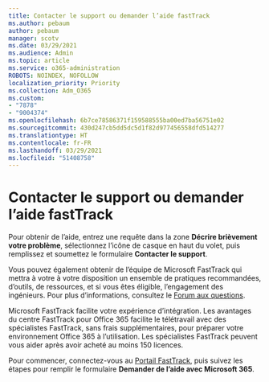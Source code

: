 ```yaml
---
title: Contacter le support ou demander l’aide fastTrack
ms.author: pebaum
author: pebaum
manager: scotv
ms.date: 03/29/2021
ms.audience: Admin
ms.topic: article
ms.service: o365-administration
ROBOTS: NOINDEX, NOFOLLOW
localization_priority: Priority
ms.collection: Adm_O365
ms.custom:
- "7878"
- "9004374"
ms.openlocfilehash: 6b7ce78586371f159588555ba00ed7ba56751e02
ms.sourcegitcommit: 430d247cb5dd5dc5d1f82d977456558dfd514277
ms.translationtype: HT
ms.contentlocale: fr-FR
ms.lasthandoff: 03/29/2021
ms.locfileid: "51408758"
---
```

# <a name="contact-support-or-request-fasttrack-assistance"></a>Contacter le support ou demander l’aide fastTrack

Pour obtenir de l’aide, entrez une requête dans la zone **Décrire brièvement votre problème**, sélectionnez l’icône de casque en haut du volet, puis remplissez et soumettez le formulaire **Contacter le support**.

Vous pouvez également obtenir de l’équipe de Microsoft FastTrack qui mettra à votre à votre disposition un ensemble de pratiques recommandées, d’outils, de ressources, et si vous êtes éligible, l’engagement des ingénieurs.  Pour plus d’informations, consultez le [Forum aux questions](https://go.microsoft.com/fwlink/?linkid=2132666).

‎Microsoft‎ FastTrack facilite votre expérience d’intégration. Les avantages du centre FastTrack pour Office 365 facilite le télétravail avec des spécialistes FastTrack, sans frais supplémentaires, pour préparer votre environnement Office 365 à l’utilisation. Les spécialistes FastTrack peuvent vous aider après avoir acheté au moins 150 licences.

Pour commencer, connectez-vous au [Portail FastTrack](https://go.microsoft.com/fwlink/?linkid=2125443), puis suivez les étapes pour remplir le formulaire **Demander de l’aide avec Microsoft 365**.